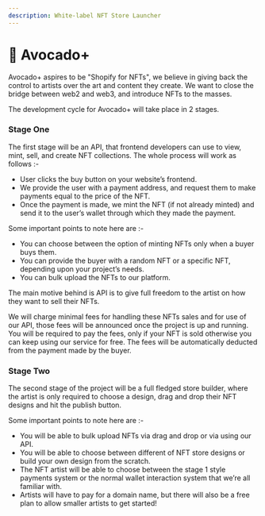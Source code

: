 ```yaml
---
description: White-label NFT Store Launcher
---
```


# 🥑 Avocado+

Avocado+ aspires to be "Shopify for NFTs", we believe in giving back the control to artists over the art and content they create. We want to close the bridge between web2 and web3, and introduce NFTs to the masses.

The development cycle for Avocado+ will take place in 2 stages.&#x20;

### Stage One

The first stage will be an API, that frontend developers can use to view, mint, sell, and create NFT collections. The whole process will work as follows :-

* User clicks the buy button on your website’s frontend.
* We provide the user with a payment address, and request them to make payments equal to the price of the NFT.
* Once the payment is made, we mint the NFT (if not already minted) and send it to the user’s wallet through which they made the payment.

Some important points to note here are :-

* You can choose between the option of minting NFTs only when a buyer buys them.
* You can provide the buyer with a random NFT or a specific NFT, depending upon your project’s needs.
* You can bulk upload the NFTs to our platform.

The main motive behind is API is to give full freedom to the artist on how they want to sell their NFTs.&#x20;

We will charge minimal fees for handling these NFTs sales and for use of our API, those fees will be announced once the project is up and running. You will be required to pay the fees, only if your NFT is sold otherwise you can keep using our service for free. The fees will be automatically deducted from the payment made by the buyer.

### Stage Two

The second stage of the project will be a full fledged store builder, where the artist is only required to choose a design, drag and drop their NFT designs and hit the publish button.

Some important points to note here are :-

* You will be able to bulk upload NFTs via drag and drop or via using our API.
* You will be able to choose between different of NFT store designs or build your own design from the scratch.
* The NFT artist will be able to choose between the stage 1 style payments system or the normal wallet interaction system that we’re all familiar with.
* Artists will have to pay for a domain name, but there will also be a free plan to allow smaller artists to get started!



&#x20;

